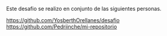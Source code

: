 Este desafio se realizo en conjunto de las siguientes personas. 

https://github.com/YosberthOrellanes/desafio
https://github.com/Pedriinche/mi-repositorio
